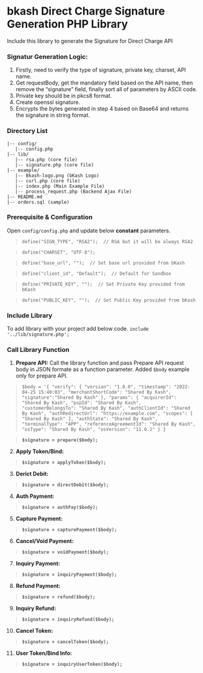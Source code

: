 # bkash Direct Charge Signature Generation PHP Library
Include this library to generate the Signature for Direct Charge API 
### Signatur Generation Logic:
1. Firstly, need to verify the type of signature, private key, charset, API name.
2. Get requestBody, get the mandatory field based on the API name, then remove the “signature” field, finally sort all of parameters by ASCII code.
3. Private key should be in pkcs8 format. 
4. Create openssl signature.
5. Encrypts the bytes generated in step 4 based on Base64 and returns the signature in string format.

### Directory List
 ```
 |-- config/
    |-- config.php
 |-- lib/
    |-- rsa.php (core file)
    |-- signature.php (core file)
|-- example/
    |-- Bkash-logo.png (bKash Logo)
    |-- curl.php (core file)
    |-- index.php (Main Example File)
    |-- process_request.php (Backend Ajax File)
 |-- README.md
 |-- orders.sql (sample)
```

### Prerequisite & Configuration
Open `config/config.php` and update below **constant** parameters. 
> `define("SIGN_TYPE", "RSA2");  // RSA but it will be always RSA2`

> `define("CHARSET", "UTF-8");`

> `define("base_url", "");  // Set base url provided from bKash`

> `define("client_id", "Default");  // Default for Sandbox`

> `define("PRIVATE_KEY", "");  // Set Private Key provided from bKash`

> `define("PUBLIC_KEY", "");  // Set Public Key provided from bKash`

### Include Library
To add library with your project add below code.
`include '../lib/signature.php';`

### Call Library Function
1. **Prepare API:** Call the library function and pass Prepare API request body in JSON formate as a function parameter. Added `$body` example only for prepare API.
> `$body = '{
    "verify": {
        "version": "1.0.0",
        "timestamp": "2022-04-25 15:40:03",
        "merchantShortCode": "Shared By Kash",
        "signature":"Shared By Kash"
    },
    "params": {
        "acquirerId": "Shared By Kash",
        "pspId": "Shared By Kash",
        "customerBelongsTo": "Shared By Kash",
        "authClientId": "Shared By Kash",
        "authRedirectUrl": "https://example.com",
        "scopes": [
            "Shared By Kash"
        ],
        "authState": "Shared By Kash",
        "terminalType": "APP",
        "referenceAgreementId": "Shared By Kash",
        "osType": "Shared By Kash",
        "osVersion": "11.0.2"
    }
}`

> **`$signature = prepare($body);`**
2. **Apply Token/Bind:**
> **`$signature = applyToken($body);`**
3. **Derict Debit:**
> **`$signature = directDebit($body);`**
4. **Auth Payment:**
> **`$signature = authPay($body);`**
5. **Capture Payment:**
> **`$signature = capturePayment($body);`**
6. **Cancel/Void Payment:**
> **`$signature = voidPayment($body);`**
7. **Inquiry Payment:**
> **`$signature = inquiryPayment($body);`**
8. **Refund Payment:**
> **`$signature = refund($body);`**
9. **Inquiry Refund:**
> **`$signature = inquiryRefund($body);`**
10. **Cancel Token:**
> **`$signature = cancelToken($body);`**
11. **User Token/Bind Info:**
> **`$signature = inquiryUserToken($body);`**